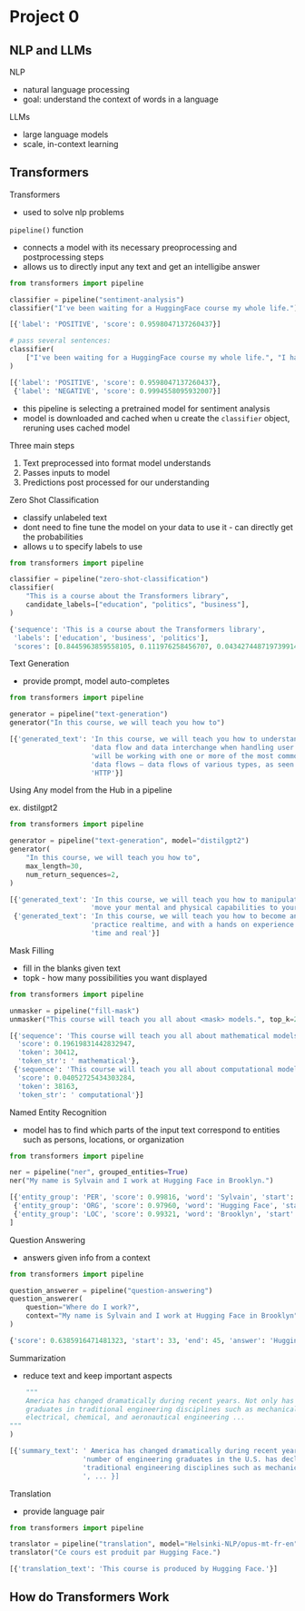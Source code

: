 # Project 0

## NLP and LLMs

NLP
- natural language processing
- goal: understand the context of words in a language


LLMs
- large language models
- scale, in-context learning

## Transformers 

Transformers
- used to solve nlp problems

`pipeline()` function
- connects a model with its necessary preoprocessing and postprocessing steps
- allows us to directly input any text and get an intelligibe answer

```python
from transformers import pipeline

classifier = pipeline("sentiment-analysis")
classifier("I've been waiting for a HuggingFace course my whole life.")

[{'label': 'POSITIVE', 'score': 0.9598047137260437}]

# pass several sentences:
classifier(
    ["I've been waiting for a HuggingFace course my whole life.", "I hate this so much!"]
)

[{'label': 'POSITIVE', 'score': 0.9598047137260437},
 {'label': 'NEGATIVE', 'score': 0.9994558095932007}]
```
- this pipeline is selecting a pretrained model for sentiment analysis
- model is downloaded and cached when u create the `classifier` object, reruning uses cached model

Three main steps
1. Text preprocessed into format model understands
2. Passes inputs to model
3. Predictions post processed for our understanding 

Zero Shot Classification
- classify unlabeled text
- dont need to fine tune the model on your data to use it - can directly get the probabilities
- allows u to specify labels to use

```python
from transformers import pipeline

classifier = pipeline("zero-shot-classification")
classifier(
    "This is a course about the Transformers library",
    candidate_labels=["education", "politics", "business"],
)

{'sequence': 'This is a course about the Transformers library',
 'labels': ['education', 'business', 'politics'],
 'scores': [0.8445963859558105, 0.111976258456707, 0.043427448719739914]}
```


Text Generation
- provide prompt, model auto-completes

```python
from transformers import pipeline

generator = pipeline("text-generation")
generator("In this course, we will teach you how to")

[{'generated_text': 'In this course, we will teach you how to understand and use '
                    'data flow and data interchange when handling user data. We '
                    'will be working with one or more of the most commonly used '
                    'data flows — data flows of various types, as seen by the '
                    'HTTP'}]
```

Using Any model from the Hub in a pipeline

ex. distilgpt2
```python
from transformers import pipeline

generator = pipeline("text-generation", model="distilgpt2")
generator(
    "In this course, we will teach you how to",
    max_length=30,
    num_return_sequences=2,
)

[{'generated_text': 'In this course, we will teach you how to manipulate the world and '
                    'move your mental and physical capabilities to your advantage.'},
 {'generated_text': 'In this course, we will teach you how to become an expert and '
                    'practice realtime, and with a hands on experience on both real '
                    'time and real'}]
```

Mask Filling
- fill in the blanks given text
- topk - how many possibilities you want displayed 

```python
from transformers import pipeline

unmasker = pipeline("fill-mask")
unmasker("This course will teach you all about <mask> models.", top_k=2)

[{'sequence': 'This course will teach you all about mathematical models.',
  'score': 0.19619831442832947,
  'token': 30412,
  'token_str': ' mathematical'},
 {'sequence': 'This course will teach you all about computational models.',
  'score': 0.04052725434303284,
  'token': 38163,
  'token_str': ' computational'}]
```

Named Entity Recognition
- model has to find which parts of the input text correspond to entities such as persons, locations, or organization

```python
from transformers import pipeline

ner = pipeline("ner", grouped_entities=True)
ner("My name is Sylvain and I work at Hugging Face in Brooklyn.")

[{'entity_group': 'PER', 'score': 0.99816, 'word': 'Sylvain', 'start': 11, 'end': 18}, 
 {'entity_group': 'ORG', 'score': 0.97960, 'word': 'Hugging Face', 'start': 33, 'end': 45}, 
 {'entity_group': 'LOC', 'score': 0.99321, 'word': 'Brooklyn', 'start': 49, 'end': 57}
]
```

Question Answering
- answers given info from a context

```python
from transformers import pipeline

question_answerer = pipeline("question-answering")
question_answerer(
    question="Where do I work?",
    context="My name is Sylvain and I work at Hugging Face in Brooklyn",
)

{'score': 0.6385916471481323, 'start': 33, 'end': 45, 'answer': 'Hugging Face'}
```

Summarization
- reduce text and keep important aspects
```python
    """
    America has changed dramatically during recent years. Not only has the number of 
    graduates in traditional engineering disciplines such as mechanical, civil, 
    electrical, chemical, and aeronautical engineering ...
"""
)

[{'summary_text': ' America has changed dramatically during recent years . The '
                  'number of engineering graduates in the U.S. has declined in '
                  'traditional engineering disciplines such as mechanical, civil '
                  ', ... }]
```

Translation
- provide language pair 

```python
from transformers import pipeline

translator = pipeline("translation", model="Helsinki-NLP/opus-mt-fr-en")
translator("Ce cours est produit par Hugging Face.")

[{'translation_text': 'This course is produced by Hugging Face.'}]
```

## How do Transformers Work


